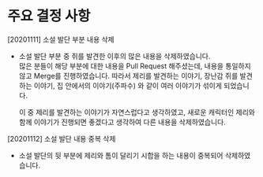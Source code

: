 # 주요 결정 사항

[20201111] 소설 발단 부분 내용 삭제

- 소설 발단 부분 중 쥐를 발견한 이후의 많은 내용을 삭제하였습니다.   
  많은 분들이 해당 부분에 대한 내용을 Pull Request 해주셨는데, 내용을 통일하지 않고 Merge를 진행하였습니다.
  따라서 제리를 발견하는 이야기, 장난감 쥐를 발견하는 이야기, 집 안에서의 이야기(주파수) 와 같이 여러 이야기가 섞이게 되었습니다. 

  이 중 제리를 발견하는 이야기가 자연스럽다고 생각하였고, 새로운 캐릭터인 제리와 함께 이야기가 진행되면 좋겠다고 생각하여 다른 내용을 삭제하였습니다. 


[20201112] 소설 발단 내용 중복 삭제
- 소설 발단의 뒷 부분에 제리와 톰이 달리기 시합을 하는 내용이 중복되어 삭제하였습니다.
